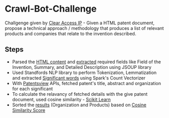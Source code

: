 # Crawl-Bot-Challenge
Challgenge given by [Clear Access IP](http://clearaccessip.com/) - Given a HTML patent document, propose a technical approach / methodology that produces a list of relevant products and companies that relate to the invention described.

## Steps
* Parsed the [HTML content](https://github.com/nagakrishna/Crawl-Bot-Challenge/blob/master/data/input.txt) and [extracted](https://github.com/nagakrishna/Crawl-Bot-Challenge/blob/master/data/input/filteredInput.txt) required fields like Field of the Invention, Summary, and Detailed Description using JSOUP library
* Used Standfords NLP library to perform Tokenization, Lemmatization and extracted
[Significant words](https://github.com/nagakrishna/Crawl-Bot-Challenge/blob/master/data/significantWords.txt) using Spark's Count Vectorizer
* With [Patentsview](http://www.patentsview.org/api/query-language.html) APIs, fetched patent's title, abstract and organization for each significant
* To calculate the relavancy of fetched details with the give patent document, used cosine similarity - [Scikit Learn](http://scikit-learn.org/stable/)
* Sorted the [results](https://github.com/nagakrishna/Crawl-Bot-Challenge/blob/master/data/output.txt) (Organization and Products) based on [Cosine Similarity Score](https://github.com/nagakrishna/Crawl-Bot-Challenge/blob/master/data/cosineSimilarityValues.txt)
